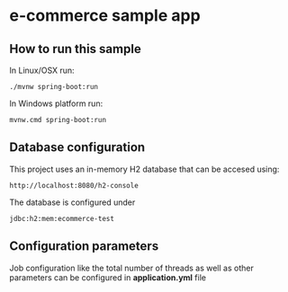 # e-commerce sample app

## How to run this sample

In Linux/OSX run:
```
./mvnw spring-boot:run
```

In Windows platform run:
```
mvnw.cmd spring-boot:run
```

## Database configuration

This project uses an in-memory H2 database that can be accesed using:
```
http://localhost:8080/h2-console
```

The database is configured under
```
jdbc:h2:mem:ecommerce-test
```

## Configuration parameters

Job configuration like the total number of threads as well as other parameters can be configured in <b>application.yml</b> file 
